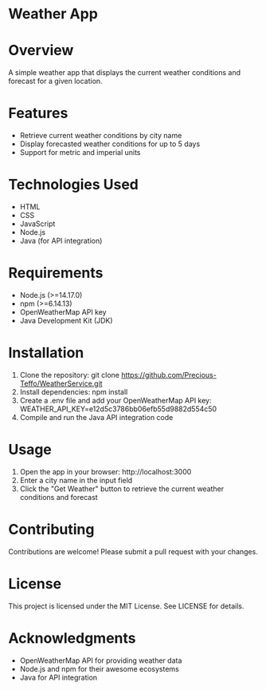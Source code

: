 # Weather App

# Overview
A simple weather app that displays the current weather conditions and forecast for a given location.

# Features
- Retrieve current weather conditions by city name
- Display forecasted weather conditions for up to 5 days
- Support for metric and imperial units

# Technologies Used
- HTML
- CSS
- JavaScript
- Node.js
- Java (for API integration)

# Requirements
- Node.js (>=14.17.0)
- npm (>=6.14.13)
- OpenWeatherMap API key
- Java Development Kit (JDK)

# Installation
1. Clone the repository: git clone https://github.com/Precious-Teffo/WeatherService.git
2. Install dependencies: npm install
3. Create a .env file and add your OpenWeatherMap API key: WEATHER_API_KEY=e12d5c3786bb06efb55d9882d554c50
4. Compile and run the Java API integration code

# Usage
1. Open the app in your browser: http://localhost:3000
2. Enter a city name in the input field
3. Click the "Get Weather" button to retrieve the current weather conditions and forecast

# Contributing
Contributions are welcome! Please submit a pull request with your changes.

# License
This project is licensed under the MIT License. See LICENSE for details.

# Acknowledgments
- OpenWeatherMap API for providing weather data
- Node.js and npm for their awesome ecosystems
- Java for API integration

